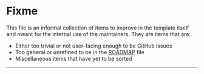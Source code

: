 # Fixme
This file is an informal collection of items to improve in the template itself
and meant for the internal use of the maintainers. They are items that are:

* Either too trivial or not user-facing enough to be GitHub issues
* Too general or unrefined to be in the [ROADMAP](ROADMAP.md) file
* Miscellaneous items that have yet to be sorted

----
